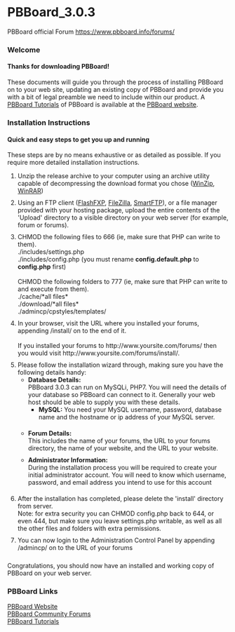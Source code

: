 # PBBoard_3.0.3
PBBoard official Forum https://www.pbboard.info/forums/
<div id="container">
	<div id="page-content">
		<div class="item">
			<h3>Welcome</h3>
			<h4>Thanks for downloading PBBoard!</h4>
			<p>These documents will guide you through the process of installing 
			PBBoard on to your web site, updating an existing copy of PBBoard 
			and provide you with a bit of legal preamble we need to include 
			within our product. A <a href="http://pbboard.info/forums/f16">
			PBBoard Tutorials</a> of PBBoard is available at the
			<a href="http://pbboard.info">PBBoard website</a>.</div>
	</div>
</div>

<div id="container">
	<div id="page-content">
		<div class="item">
			<h3>Installation Instructions</h3>
			<h4>Quick and easy steps to get you up and running</h4>
			<p>These steps are by no means exhaustive or as detailed as 
			possible. If you require more detailed installation instructions.</p>
			<ol>
				<li style="padding-bottom: 10px">Unzip the release archive to 
				your computer using an archive utility capable of decompressing 
				the download format you chose (<a href="http://www.winzip.com">WinZip</a>,
				<a href="http://www.rarsoft.com/">WinRAR</a>)</li>
				<li style="padding-bottom: 10px">Using an FTP client (<a href="http://www.flashfxp.com">FlashFXP</a>,
				<a href="http://filezilla-project.org/">FileZilla</a>,
				<a href="http://www.smartftp.com/">SmartFTP</a>), or a file 
				manager provided with your hosting package, upload the entire 
				contents of the 'Upload' directory to a visible directory on 
				your web server (for example, forum or forums).</li>
				<li style="padding-bottom: 10px">CHMOD the following files to 
				666 (ie, make sure that PHP can write to them).<br>
				./includes/settings.php<br>
				./includes/config.php (you must rename <strong>
				config.default.php</strong> to <strong>config.php</strong> 
				first)<br>
				<br>
				CHMOD the following folders to 777 (ie, make sure that PHP can 
				write to and execute from them).<br>
				./cache/*all files*<br>
				./download/*all files*<br>
				./admincp/cpstyles/templates/</li>
				<li style="padding-bottom: 10px">In your browser, visit the URL 
				where you installed your forums, appending /install/ on to the 
				end of it.<br>
				<br>
				If you installed your forums to http://www.yoursite.com/forums/ 
				then you would visit http://www.yoursite.com/forums/install/.</li>
				<li style="padding-bottom: 10px">Please follow the installation 
				wizard through, making sure you have the following details 
				handy: 
				<ul>
					<li style="padding-bottom: 10px"><strong>Database Details:</strong><br>
					PBBoard 3.0.3 can run on MySQLi, PHP7. You will need the 
					details of your database so PBBoard can connect to it. 
					Generally your web host should be able to supply you with 
					these details.
					<ul>
						<li style="padding-bottom: 10px"><strong>MySQL:</strong> 
						You need your MySQL username, password, database name 
						and the hostname or ip address of your MySQL server.</li>
					</ul>
					</li>
					<li style="padding-bottom: 10px"><strong>Forum Details:</strong><br>
					This includes the name of your forums, the URL to your 
					forums directory, the name of your website, and the URL to 
					your website.</li>
					<li style="padding-bottom: 10px"><strong>Administrator 
					Information:</strong><br>
					During the installation process you will be required to 
					create your initial administrator account. You will need to 
					know which username, password, and email address you intend 
					to use for this account</li>
				</ul>
				</li>
				<li style="padding-bottom: 10px">After the installation has 
				completed, please delete the 'install' directory from server.<br>
				Note: for extra security you can CHMOD config.php back to 644, 
				or even 444, but make sure you leave settings.php writable, as 
				well as all the other files and folders with extra permissions.</li>
				<li style="padding-bottom: 10px">You can now login to the 
				Administration Control Panel by appending /admincp/ on to the 
				URL of your forums</li>
			</ol>
			<p>Congratulations, you should now have an installed and working 
			copy of PBBoard on your web server.</div>
	</div>
</div>


<div id="container">
	<div id="header">
		<div id="utilities">
			<div id="syndication">
				<h3>PBBoard Links</h3>
				<p><a href="http://pbboard.info">PBBoard Website</a><br>
				<a href="http://pbboard.info/forums">PBBoard Community Forums</a><br>
				<a href="http://pbboard.info/forums/f16">PBBoard Tutorials</a>
			</div>
		</div>
	</div>
</div>
